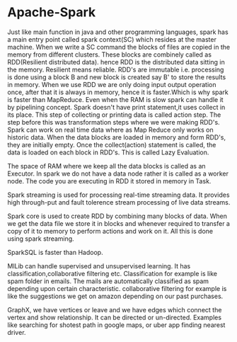 # Apache-Spark

Just like main function in java and other programming languages, spark has a main entry point called spark context(SC) which resides at the master machine. 
When we write a SC command the blocks of files are copied in the memory from different clusters. These blocks are combinely called as RDD(Resilient distributed data). hence RDD is the distributed data sitting in the memory. Resilient means reliable.
RDD's are immutable i.e. processing is done using a block B and new block is created say B' to store the results in memory. When we use RDD we are only doing input output operation once, after that it is always in memory, hence it is faster.Which is why spark is faster than MapReduce. Even when the RAM is slow spark can handle it by pipelining concept. 
Spark doesn't have print statement,it uses collect in its place. This step of collecting or printing data is called action step. The step before this was transformation steps where we were making RDD's. 
Spark can work on real time data where as Map Reduce only works on historic data. 
When the data blocks are loaded in memory and form RDD's, they are initially empty. Once the collect(action) statement is called, the data is loaded on each block in RDD's. This is called Lazy Evaluation. 

The space of RAM where we keep all the data blocks is called as an Executor. In spark we do not have a data node rather it is called as a worker node. The code you are executing in RDD it stored in memory in Task.

Spark streaming is used for processing real-time streaming data. It provides high through-put and fault tolerence stream processing of live data streams. 

Spark core is used to create RDD by combining many blocks of data. 
When we get the data file we store it in blocks and whenever required to transfer a copy of it to memory to perform actions and work on it. All this is done using spark streaming. 

SparkSQL is faster than Hadoop.

MlLib can handle supervised and unsupervised learning. It has classification,collaborative filtering etc. Classification for example is like spam folder in emails. The mails are automatically classified as spam depending upon certain characteristic. collaborative filtering for example is like the suggestions we get on amazon depending on our past purchases.

GraphX, we have vertices or leave and we have edges which connect the vertex and show relationship. It can be directed or un-directed. Examples like searching for shotest path in google maps, or uber app finding nearest driver. 
